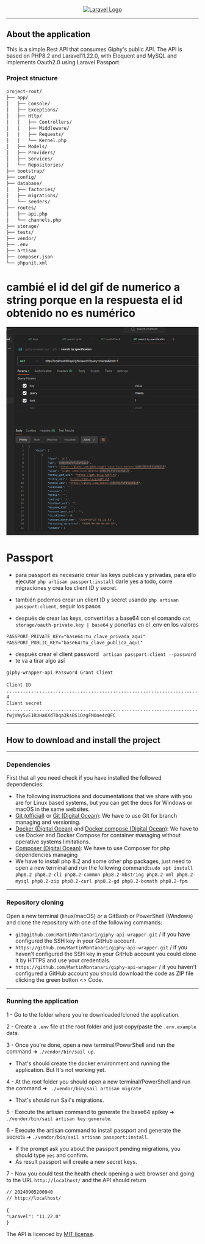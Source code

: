 <p align="center"><a href="https://laravel.com" target="_blank"><img src="https://raw.githubusercontent.com/laravel/art/master/logo-lockup/5%20SVG/2%20CMYK/1%20Full%20Color/laravel-logolockup-cmyk-red.svg" width="400" alt="Laravel Logo"></a></p>

--------------------------------------
## About the application
This is a simple Rest API that consumes Giphy's public API. The API is based on PHP8.2 and Laravel11.22.0, with Eloquent and MySQL and implements Oauth2.0 using Laravel Passport.

### Project structure

```
project-root/
├── app/
│   ├── Console/
│   ├── Exceptions/
│   ├── Http/
│   │   ├── Controllers/
│   │   ├── Middleware/
│   │   ├── Requests/
│   │   └── Kernel.php
│   ├── Models/
│   ├── Providers/
│   ├── Services/
│   └── Repositories/
├── bootstrap/
├── config/
├── database/
│   ├── factories/
│   ├── migrations/
│   └── seeders/
├── routes/
│   ├── api.php
│   └── channels.php
├── storage/
├── tests/
├── vendor/
├── .env
├── artisan
├── composer.json
└── phpunit.xml
```
# cambié el id del gif de numerico a string porque en la respuesta el id obtenido no es numérico
![gif-id-is-string-not-number-img.png](gif-id-is-string-not-number-img.png)

# Passport

- para passport es necesario crear las keys publicas y privadas, para ello ejecutar `php artisan passport:install`
darle yes a todo, corre migraciones y crea los client ID y secret.

- también podemos crear un client ID y secret usando `php artisan passport:client`, seguir los pasos

- después de crear las keys, convertirlas a base64 con el comando `cat storage/oauth-private.key | base64` y ponerlas en el .env en los valores 
```
PASSPORT_PRIVATE_KEY="base64:tu_clave_privada_aqui"
PASSPORT_PUBLIC_KEY="base64:tu_clave_publica_aqui"
```

- después crear el client password ` artisan passport:client --password`
- te va a tirar algo así
```
giphy-wrapper-api Password Grant Client

Client ID ...................................................................................................................................... 4
Client secret ........................................................................................... fwjVWy5vE1RUHaKXdT0qa3ksBS1OzgFNOoe4cQFC
```
--------------------------------------
## How to download and install the project

--------------------------------------
### Dependencies
First that all you need check if you have installed the followed dependencies:
- The following instructions and documentations that we share with you are for Linux based systems, but you can get the docs for Windows or macOS in the same websites. 
- [Git (official)](https://git-scm.com/downloads) or [Git (Digital Ocean)](https://www.digitalocean.com/community/tutorials/how-to-install-git-on-ubuntu-22-04): We have to use Git for branch managing and versioning.
- [Docker (Digital Ocean)](https://www.digitalocean.com/community/tutorials/how-to-install-and-use-docker-on-ubuntu-20-04) and [Docker compose (Digital Ocean)](https://www.digitalocean.com/community/tutorials/how-to-install-and-use-docker-compose-on-ubuntu-22-04): We have to use Docker and Docker Compose for container managing without operative systems limitations.
- [Composer (Digital Ocean)](https://www.digitalocean.com/community/tutorials/how-to-install-and-use-composer-on-ubuntu-20-04): We have to use Composer for php dependencies managing
- We have to install php 8.2 and some other php packages, just need to open a new terminal and run the following command:`sudo apt install php8.2 php8.2-cli php8.2-common php8.2-mbstring php8.2-xml php8.2-mysql php8.2-zip php8.2-curl php8.2-gd php8.2-bcmath php8.2-fpm`
------------------------
### Repository cloning
Open a new terminal (linux/macOS) or a GitBash or PowerShell (Windows) and clone the repository with one of the following commands:
- `git@github.com:MartinMontanari/giphy-api-wrapper.git` / if you have configured the SSH key in your GitHub account.
- `https://github.com/MartinMontanari/giphy-api-wrapper.git` / if you haven't configured the SSH key in your GitHub account you could clone it by HTTPS and use your credentials.
- `https://github.com/MartinMontanari/giphy-api-wrapper` / if you haven't configured a GitHub account you should download the code as ZIP file clicking the green button <> Code.
------------------------
### Running the application
1 - Go to the folder where you're downloaded/cloned the application.

2 - Create a `.env` file at the root folder and just copy/paste the `.env.example` data. 

3 - Once you're done, open a new terminal/PowerShell and run the command ➜  `./vendor/bin/sail up`.
- That's should create the docker environment and running the application. But It's not working yet.

4 - At the root folder you should open a new terminal/PowerShell and run the command ➜  ` ./vendor/bin/sail artisan migrate`

- That's should run Sail's migrations.

5 - Execute the artisan command to generate the base64 apikey ➜  `./vendor/bin/sail artisan key:generate`.

6 - Execute the artisan command to install passport and generate the secrets ➜  `./vendor/bin/sail artisan passport:install`.

- If the prompt ask you about the passport pending migrations, you should type `yes` and confirm.
- As result passport will create a new secret keys.
 
7 - Now you could test the health check opening a web browser and going to the URL `http://localhost/` and the API should return
```
// 20240905200940
// http://localhost/

{
"Laravel": "11.22.0"
}
```

The API is licenced by [MIT license](https://opensource.org/licenses/MIT).
